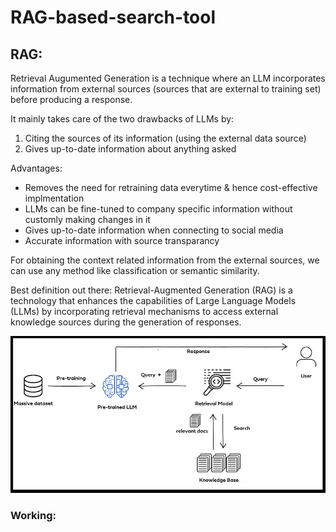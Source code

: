 # RAG-based-search-tool
## RAG:

Retrieval Augumented Generation is a technique where an LLM incorporates information from external sources (sources that are external to training set) before producing a response.

It mainly takes care of the two drawbacks of LLMs by:
1. Citing the sources of its information (using the external data source)
2. Gives up-to-date information about anything asked 

Advantages:

- Removes the need for retraining data everytime & hence cost-effective implmentation
- LLMs can be fine-tuned to company specific information without customly making changes in it
- Gives up-to-date information when connecting to social media
- Accurate information with source transparancy

For obtaining the context related information from the external sources, we can use any method like classification or semantic similarity.

Best definition out there: Retrieval-Augmented Generation (RAG) is a technology that enhances the capabilities of Large Language Models (LLMs) by incorporating retrieval mechanisms to access external knowledge sources during the generation of responses.

![image](https://github.com/Abhijithreddydasari/RAG-based-search-tool/blob/main/Project_docs/Workflow.png)

### Working:
